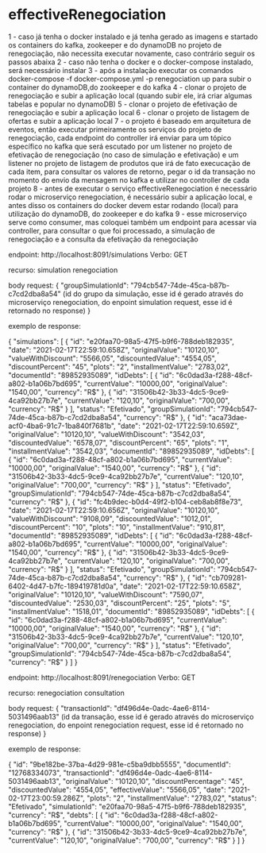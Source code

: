 # effectiveRenegociation
1 - caso já tenha o docker instalado e já tenha gerado as imagens e startado os containers do kafka, zookeeper e do dynamoDB no projeto de renegociação,
não necessita executar novamente, caso contrário seguir os passos abaixa
2 - caso não tenha o docker e o docker-compose instalado, será necessário instalar
3 - após a instalação executar os comandos docker-compose -f docker-compose.yml -p renegociation up para subir o container do dynamoDB,do zookeeper e do kafka
4 - clonar o projeto de renegociação e subir a aplicação local (quando subir ele, irá criar algumas tabelas e popular no dynamoDB)
5 - clonar o projeto de efetivação de renegociação e subir a aplicação local
6 - clonar o projeto de listagem de ofertas e subir a aplicação local
7 - o projeto é baseado em arquitetura de eventos, então executar primeiramente os serviços do projeto de renegociação, cada endpoint do controller
irá enviar para um tópico específico no kafka que será escutado por um listener no projeto de efetivação de renegociação (no caso de simulação e efetivação)
e um listener no projeto de listagem de produtos que irá de fato execucação de cada item, para consultar os valores de retorno, pegar o id da transação no momento
do envio da mensagem no kafka e utilizar no controller de cada projeto
8 - antes de executar o serviço effectiveRenegociation é necessário rodar o microserviço renegociation, é necessário subir a aplicação local, e antes disso
os containers do docker devem estar rodando (local) para utilização do dynamoDB, do zookeeper e do kafka
9 - esse microserviço serve como consumer, mas coloquei também um endpoint para acessar via controller, para consultar o que foi processado, a simulação
de renegociação e a consulta da efetivação da renegociação

endpoint: http://localhost:8091/simulations
Verbo: GET

recurso: simulation renegociation


body request:
{
    "groupSimulationId": "794cb547-74de-45ca-b87b-c7cd2dba8a54" (id do grupo da simulação, esse id é gerado
																 através do microserviço renegociation, do enpoint
																simulation request, esse id é retornado no response)
}

exemplo de response:

{
    "simulations": [
        {
            "id": "e20faa70-98a5-47f5-b9f6-788deb182935",
            "date": "2021-02-17T22:59:10.658Z",
            "originalValue": "10120,10",
            "valueWithDiscount": "5566,05",
            "discountedValue": "4554,05",
            "discountPercent": "45",
            "plots": "2",
            "installmentValue": "2783,02",
            "documentId": "89852935089",
            "idDebts": [
                {
                    "id": "6c0dad3a-f288-48cf-a802-b1a06b7bd695",
                    "currentValue": "10000,00",
                    "originalValue": "1540,00",
                    "currency": "R$"
                },
                {
                    "id": "31506b42-3b33-4dc5-9ce9-4ca92bb27b7e",
                    "currentValue": "120,10",
                    "originalValue": "700,00",
                    "currency": "R$"
                }
            ],
            "status": "Efetivado",
            "groupSimulationId": "794cb547-74de-45ca-b87b-c7cd2dba8a54",
            "currency": "R$"
        },
        {
            "id": "aca73dae-acf0-4ba6-91c7-1ba840f7681b",
            "date": "2021-02-17T22:59:10.659Z",
            "originalValue": "10120,10",
            "valueWithDiscount": "3542,03",
            "discountedValue": "6578,07",
            "discountPercent": "65",
            "plots": "1",
            "installmentValue": "3542,03",
            "documentId": "89852935089",
            "idDebts": [
                {
                    "id": "6c0dad3a-f288-48cf-a802-b1a06b7bd695",
                    "currentValue": "10000,00",
                    "originalValue": "1540,00",
                    "currency": "R$"
                },
                {
                    "id": "31506b42-3b33-4dc5-9ce9-4ca92bb27b7e",
                    "currentValue": "120,10",
                    "originalValue": "700,00",
                    "currency": "R$"
                }
            ],
            "status": "Efetivado",
            "groupSimulationId": "794cb547-74de-45ca-b87b-c7cd2dba8a54",
            "currency": "R$"
        },
        {
            "id": "fc4b9dec-b0d4-49f2-b104-ceb8ab8f8e73",
            "date": "2021-02-17T22:59:10.656Z",
            "originalValue": "10120,10",
            "valueWithDiscount": "9108,09",
            "discountedValue": "1012,01",
            "discountPercent": "10",
            "plots": "10",
            "installmentValue": "910,81",
            "documentId": "89852935089",
            "idDebts": [
                {
                    "id": "6c0dad3a-f288-48cf-a802-b1a06b7bd695",
                    "currentValue": "10000,00",
                    "originalValue": "1540,00",
                    "currency": "R$"
                },
                {
                    "id": "31506b42-3b33-4dc5-9ce9-4ca92bb27b7e",
                    "currentValue": "120,10",
                    "originalValue": "700,00",
                    "currency": "R$"
                }
            ],
            "status": "Efetivado",
            "groupSimulationId": "794cb547-74de-45ca-b87b-c7cd2dba8a54",
            "currency": "R$"
        },
        {
            "id": "cb709281-6402-4d47-b7fc-189419781d0a",
            "date": "2021-02-17T22:59:10.658Z",
            "originalValue": "10120,10",
            "valueWithDiscount": "7590,07",
            "discountedValue": "2530,03",
            "discountPercent": "25",
            "plots": "5",
            "installmentValue": "1518,01",
            "documentId": "89852935089",
            "idDebts": [
                {
                    "id": "6c0dad3a-f288-48cf-a802-b1a06b7bd695",
                    "currentValue": "10000,00",
                    "originalValue": "1540,00",
                    "currency": "R$"
                },
                {
                    "id": "31506b42-3b33-4dc5-9ce9-4ca92bb27b7e",
                    "currentValue": "120,10",
                    "originalValue": "700,00",
                    "currency": "R$"
                }
            ],
            "status": "Efetivado",
            "groupSimulationId": "794cb547-74de-45ca-b87b-c7cd2dba8a54",
            "currency": "R$"
        }
    ]
}

endpoint: http://localhost:8091/renegociation
Verbo: GET

recurso: renegociation consultation


body request:
{
    "transactionId": "df496d4e-0adc-4ae6-8114-5031496aab13" (id da transação, esse id é gerado
																 através do microserviço renegociation, do enpoint
																renegociation request, esse id é retornado no response)
}

exemplo de response:

{
    "id": "9be182be-37ba-4d29-981e-c5ba9dbb5555",
    "documentId": "12768334073",
    "transactionId": "df496d4e-0adc-4ae6-8114-5031496aab13",
    "originalValue": "10120,10",
    "discountPercentage": "45",
    "discountedValue": "4554,05",
    "effectiveValue": "5566,05",
    "date": "2021-02-17T23:00:59.286Z",
    "plots": "2",
    "installmentValue": "2783,02",
    "status": "Efetivado",
    "simulationId": "e20faa70-98a5-47f5-b9f6-788deb182935",
    "currency": "R$",
    "debts": [
        {
            "id": "6c0dad3a-f288-48cf-a802-b1a06b7bd695",
            "currentValue": "10000,00",
            "originalValue": "1540,00",
            "currency": "R$"
        },
        {
            "id": "31506b42-3b33-4dc5-9ce9-4ca92bb27b7e",
            "currentValue": "120,10",
            "originalValue": "700,00",
            "currency": "R$"
        }
    ]
}